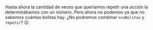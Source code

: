 Hasta ahora la cantidad de veces que queríamos repetir una acción la determinábamos con un número. Pero ahora no podemos ya que no sabemos cuántas bolitas hay. ¿No podremos combinar `nroBolitas` y `repetir`? :wink: